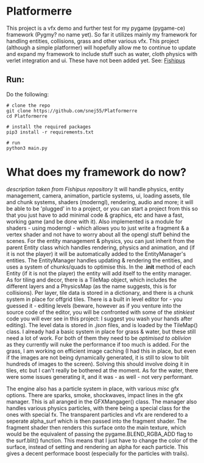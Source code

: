 # Platformerre
This project is a vfx demo and further test for my pygame (pygame-ce) framework (Pygmy? no name yet). So far it utilizes mainly my framework for handling entities, collisions, grass and other various vfx. This project (although a simple platformer) will hopefully allow me to continue to update and expand my framework to include stuff such as water, cloth physics with verlet integration and ui. These have not been added yet. See: [Fishipus](https://github.com/snej55/Fishipus)

## Run:

Do the following:
```
# clone the repo
git clone https://github.com/snej55/Platformerre
cd Platformerre

# install the required packages
pip3 install -r requirements.txt

# run
python3 main.py
```

# What does my framework do now?
*description taken from Fishipus repository*
It will handle physics, entity management, camera, animation, particle systems, ui, loading assets, tile and chunk systems, shaders (moderngl), rendering, audio and more; it will be able to be 'plugged' in to a project, or you can start a project from this so that you just have to add minimal code & graphics, etc and have a fast, working game (and be done with it). Also implemented is a module for shaders - using moderngl - which allows you to just write a fragment & a vertex shader and not have to worry about all the opengl stuff behind the scenes. For the entity management & physics, you can just inherit from the parent Entity class which handles rendering, physics and animation, and (if it is not the player) it will be automatically added to the EntityManager's entities. The EntityManager handles updating & rendering the entities, and uses a system of chunks/quads to optimise this. In the .__init__ method of each Entity (if it is not the player) the entity will add itself to the entity manager. As for tiling and decor, there is a TileMap object, which includes the different layers and a PhysicsMap (as the name suggests, this is for collisions). Per layer, tile data is stored in a dictionary, and there is a chunk system in place for offgrid tiles. There is a built in level editor for - you guessed it - editing levels (beware, however as if you venture into the source code of the editor, you will be confronted with some of the *stinkiest* code you will ever see in this project: I suggest you wash your hands after editing). The level data is stored in *.json* files, and is loaded by the TileMap() class. I already had a basic system in place for grass & water, but these still need a lot of work. For both of them they need to be *optimised to oblivion* as they currently will nuke the performance if too much is added. For the grass, I am working on efficient image caching (I had this in place, but even if the images are not being dynamically generated, it is still to slow to blit hundreds of images to the screen). Solving this should involve doing it in tiles, etc but I can't really be bothered at the moment. As for the water, there were some issues generating it, and it was - as well - not very performant. 

The engine also has a particle system in place, with various *misc* gfx options. There are sparks, smoke, shockwaves, impact lines in the gfx manager. This is all aranged in the GFXMangager() class. The manager also handles various physics particles, with there being a special class for the ones with special fx. The transparent particles and vfx are rendered to a seperate alpha_surf which is then passed into the fragment shader. The fragment shader then renders this surface onto the main texture, which would be the equivalent of passing the pygame.BLEND_RGBA_ADD flag to the surf.blit() function. This means that I just have to change the color of the surface, instead of setting and rendering an alpha for each particle. This gives a decent performace boost (especially for the particles with trails).
